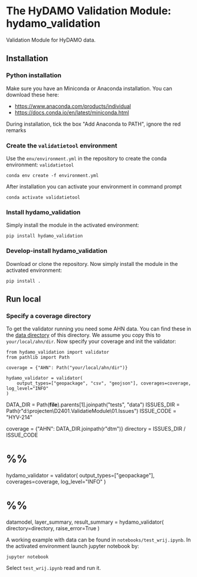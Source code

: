 # The HyDAMO Validation Module: hydamo_validation

Validation Module for HyDAMO data.

## Installation

### Python installation
Make sure you have an Miniconda or Anaconda installation. You can download these here:
 - https://www.anaconda.com/products/individual
 - https://docs.conda.io/en/latest/miniconda.html

During installation, tick the box "Add Anaconda to PATH", ignore the red remarks

### Create the `validatietool` environment
Use the `env/environment.yml` in the repository to create the conda environment: `validatietool`

```
conda env create -f environment.yml
```

After installation you can activate your environment in command prompt

```
conda activate validatietool
```

### Install hydamo_validation
Simply install the module in the activated environment:

```
pip install hydamo_validation
```

### Develop-install hydamo_validation
Download or clone the repository. Now simply install the module in the activated environment:

```
pip install .
```

## Run local

### Specify a coverage directory
To get the validator running you need some AHN data. You can find these in the [data directory](https://github.com/HetWaterschapshuis/HyDAMOValidatieModule/tree/ee9ea1efed385deb692b89057e9c97114fd8c3be/tests/data/dtm) of this directory. We assume you copy this to `your/local/ahn/dir`. Now specify your coverage and init the validator:

```
from hydamo_validation import validator
from pathlib import Path

coverage = {"AHN": Path("your/local/ahn/dir")}

hydamo_validator = validator(
    output_types=["geopackage", "csv", "geojson"], coverages=coverage, log_level="INFO"
)

```



DATA_DIR = Path(__file__).parents[1].joinpath("tests", "data")
ISSUES_DIR = Path(r"d:\projecten\D2401.ValidatieModule\01.Issues")
ISSUE_CODE = "HYV-214"


coverage = {"AHN": DATA_DIR.joinpath(r"dtm")}
directory = ISSUES_DIR / ISSUE_CODE

# %%

hydamo_validator = validator(
    output_types=["geopackage"], coverages=coverage, log_level="INFO"
)

# %%
datamodel, layer_summary, result_summary = hydamo_validator(
    directory=directory, raise_error=True
)

A working example with data can be found in `notebooks/test_wrij.ipynb`. In the activated environment launch jupyter notebook by:

```
jupyter notebook
```

Select `test_wrij.ipynb` read and run it.
